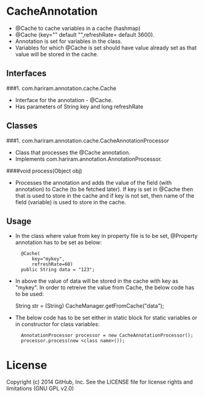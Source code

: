 CacheAnnotation
===============

- @Cache to cache variables in a cache (hashmap)
- @Cache (key="" default "",refreshRate=<seconds> default 3600).
- Annotation is set for variables in the class.
- Variables for which @Cache is set should have value already set as that value will be stored in the cache. 

Interfaces
----------
###1. com.hariram.annotation.cache.Cache 
 - Interface for the annotation - @Cache.
 - Has parameters of String key and long refreshRate 
 
Classes
----------
###1. com.hariram.annotation.cache.CacheAnnotationProcessor
 - Class that processes the @Cache annotation.
 - Implements com.hariram.annotation.AnnotationProcessor. 
 
####void process(Object obj)
 - Processes the annotation and adds the value of the field (with annotation) to Cache (to be fetched later). If key is set in @Cache then that is used to store in the cache and if key is not set, then name of the field (variable) is used to store in the cache.
 
Usage
----------
- In the class where value from key in property file is to be set, @Property annotation has to be set as below:

		@Cache(
			key="mykey",
			refreshRate=60)
		public String data = "123";
		
- In above the value of data will be stored in the cache with key as "mykey". In order to retreive the value from Cache, the below code has to be used:

	String str = (String) CacheManager.getFromCache("data");

- The below code has to be set either in static block for static variables or in constructor for class variables:

		AnnotationProcessor processor = new CacheAnnotationProcessor();
		processor.process(new <class name>());

License
==========
Copyright (c) 2014 GitHub, Inc. See the LICENSE file for license rights and limitations (GNU GPL v2.0)
